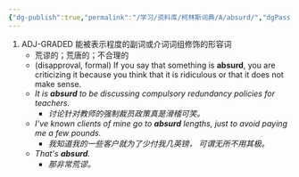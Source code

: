 ```yaml
---
{"dg-publish":true,"permalink":"/学习/资料库/柯林斯词典/A/absurd/","dgPassFrontmatter":true}
---
```


1. ADJ-GRADED 能被表示程度的副词或介词词组修饰的形容词
	- 荒谬的；荒唐的；不合理的
	- (disapproval, formal) If you say that something is **absurd**, you are criticizing it because you think that it is ridiculous or that it does not make sense.
	- *It is **absurd** to be discussing compulsory redundancy policies for teachers.*
		- *讨论针对教师的强制裁员政策真是滑稽可笑。*
	- *I've known clients of mine go to **absurd** lengths, just to avoid paying me a few pounds.*
		- *我知道我的一些客户就为了少付我几英镑， 可谓无所不用其极。*
	- *That's **absurd**.*
		- *那非常荒谬。*